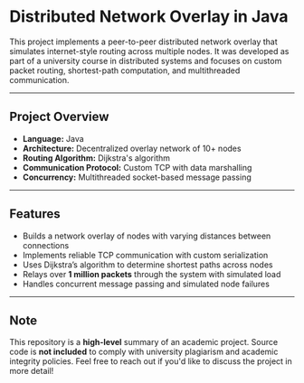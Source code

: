 # Distributed Network Overlay in Java

This project implements a peer-to-peer distributed network overlay that simulates internet-style routing across multiple nodes. It was developed as part of a university course in distributed systems and focuses on custom packet routing, shortest-path computation, and multithreaded communication.

---

## Project Overview

- **Language:** Java
- **Architecture:** Decentralized overlay network of 10+ nodes
- **Routing Algorithm:** Dijkstra's algorithm
- **Communication Protocol:** Custom TCP with data marshalling
- **Concurrency:** Multithreaded socket-based message passing

---

## Features

- Builds a network overlay of nodes with varying distances between connections
- Implements reliable TCP communication with custom serialization
- Uses Dijkstra’s algorithm to determine shortest paths across nodes
- Relays over **1 million packets** through the system with simulated load
- Handles concurrent message passing and simulated node failures

---

## Note

This repository is a **high-level** summary of an academic project. Source code is **not included** to comply with university plagiarism and academic integrity policies. Feel free to reach out if you'd like to discuss the project in more detail!
